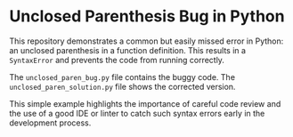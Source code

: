 # Unclosed Parenthesis Bug in Python

This repository demonstrates a common but easily missed error in Python: an unclosed parenthesis in a function definition.  This results in a `SyntaxError` and prevents the code from running correctly.

The `unclosed_paren_bug.py` file contains the buggy code. The `unclosed_paren_solution.py` file shows the corrected version.

This simple example highlights the importance of careful code review and the use of a good IDE or linter to catch such syntax errors early in the development process.